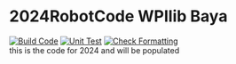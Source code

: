 # 2024RobotCode WPIlib Baya
[![Build Code](https://github.com/Gears-and-Buccaneers/2024RobotCode/actions/workflows/main.yml/badge.svg?branch=wpilib-Bata)](https://github.com/Gears-and-Buccaneers/2024RobotCode/actions/workflows/main.yml)
[![Unit Test](https://github.com/Gears-and-Buccaneers/2024RobotCode/actions/workflows/Test.yml/badge.svg?branch=wpilib-Bata)](https://github.com/Gears-and-Buccaneers/2024RobotCode/actions/workflows/Test.yml)
[![Check Formatting](https://github.com/Gears-and-Buccaneers/2024RobotCode/actions/workflows/formatting.yml/badge.svg?branch=wpilib-Bata)](https://github.com/Gears-and-Buccaneers/2024RobotCode/actions/workflows/formatting.yml)
<br>this is the code for 2024 and will be populated
